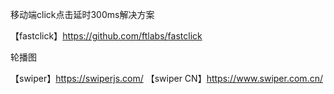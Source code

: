 
移动端click点击延时300ms解决方案

【fastclick】https://github.com/ftlabs/fastclick

轮播图

【swiper】https://swiperjs.com/
【swiper CN】https://www.swiper.com.cn/
